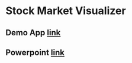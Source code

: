 # Stock Market Visualizer

## Demo App [link](https://jason-lieb.github.io/stock-market-visualizer/)

## Powerpoint [link](https://docs.google.com/presentation/d/1JcWxEDW5Tgzbru-Wd7Byzx0YIdSCBLJ5SOd3biquYfg/edit?usp=sharing)


